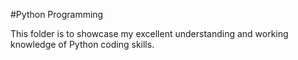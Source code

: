 #Python Programming

This folder is to showcase my excellent understanding and working knowledge of Python coding skills.
